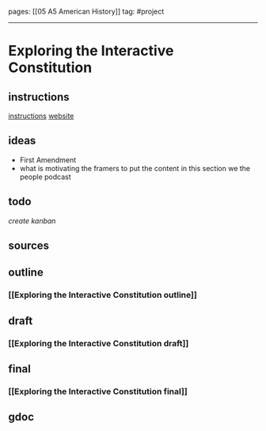 pages: [[05 A5 American History]]
tag: #project

___

# Exploring the Interactive Constitution 

## instructions
[instructions](https://docs.google.com/document/d/1l9MBXiHL93Qdtvq4CMSESmMc7yaa9ET2alP89jfVITw/edit)
[website](https://constitutioncenter.org/interactive-constitution/amendment/amendment-i)


## ideas
- First Amendment
- what is motivating the framers to put the content in this section
we the people podcast

## todo
*create kanban*


## sources


## outline
### [[Exploring the Interactive Constitution outline]]


## draft
### [[Exploring the Interactive Constitution draft]]


## final
### [[Exploring the Interactive Constitution final]]

## gdoc
